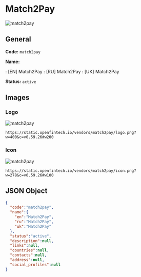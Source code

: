 
# Match2Pay 
![match2pay](https://static.openfintech.io/vendors/match2pay/logo.png?w=400&c=v0.59.26#w200)  

## General 
 
**Code:** `match2pay` 
 
**Name:** 
 
:	[EN] Match2Pay 
:	[RU] Match2Pay 
:	[UK] Match2Pay 
 
**Status:** `active` 
 

## Images 

### Logo 
 
![match2pay](https://static.openfintech.io/vendors/match2pay/logo.png?w=400&c=v0.59.26#w200)  

```
https://static.openfintech.io/vendors/match2pay/logo.png?w=400&c=v0.59.26#w200
```  

### Icon 
 
![match2pay](https://static.openfintech.io/vendors/match2pay/icon.png?w=278&c=v0.59.26#w100)  

```
https://static.openfintech.io/vendors/match2pay/icon.png?w=278&c=v0.59.26#w100
```  

## JSON Object 

```json
{
  "code":"match2pay",
  "name":{
    "en":"Match2Pay",
    "ru":"Match2Pay",
    "uk":"Match2Pay"
  },
  "status":"active",
  "description":null,
  "links":null,
  "countries":null,
  "contacts":null,
  "address":null,
  "social_profiles":null
}
```  
